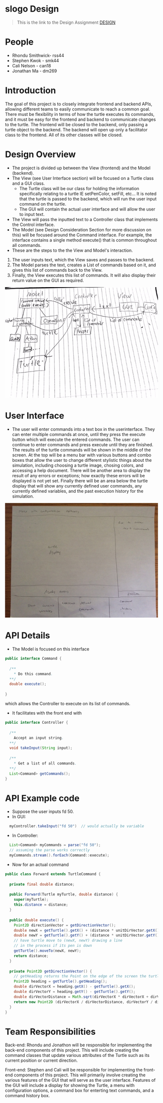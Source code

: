 # slogo Design
> This is the link to the Design Assignment
 [DESIGN](http://www.cs.duke.edu/courses/compsci308/spring16/assign/03_slogo/part1.php)

# People
* Rhondu Smithwick- rss44
* Stephen Kwok - smk44
* Cali Nelson - can18
* Jonathan Ma - dm269

# Introduction
The goal of this project is to closely integrate frontend and backend APIs, allowing
different teams to easily communicate to reach a common goal. There must be
flexibility in terms of how the turtle executes its commands, and it must be easy for
the frontend and backend to communicate changes to the turtle. The frontend will be
closed to the backend, only passing a turtle object to the backend. The backend will
open up only a facilitator class to the frontend. All of its other classes will be closed.

# Design Overview
* The project is divided up between the View (frontend) and the Model (backend).
* The View (see User Interface section) will be focused on a Turtle class and a
GUI class.
  * The Turtle class will be our class for holding the information specifically relating to a turtle
  IE setPenColor, setFill, etc... It is noted that the turtle is passed to the backend, which will run the user input
command on the turtle.
  * The GUI will contain the actual user interface and will allow the user to input text.
* The View will pass the inputted text to a Controller class that implements the Control interface.
* The Model (see Design Consideration Section for more discussion on this) will be focused around the
Command interface. For example, the interface contains a single method execute() that is common throughout all commands.
* These are the steps to the the View and Model's interaction.
1. The user inputs text, which the View saves and passes to the backend.
2. The Model parses the text, creates a List of commands based on it, and gives this
list of commands back to the View.
3. Finally, the View executes this list of commands. It will also display their return value on the GUI as required.

![Design Diagram](DesignImages/ClassDiagram.jpg "Class Diagram")


# User Interface
* The user will enter commands into a text box in the userinterface.  They can enter multiple commands at once, until they press the execute button which will execute the entered commands. The user can continue to enter commands and press execute until they are finished.  The results of the turtle commands will be shown in the middle of the screen. At the top will be a menu bar with various buttons and combo boxes that allow the user to change different stylistic things about the simulation, including choosing a turtle image, chosing colors, and accessing a help document. There will be another area to display the result of any errors or exceptions; how exactly these errors will be displayed is not yet set.  Finally there will be an area below the turtle display that will show any currently defined user commands, any currently defined variables, and the past execution history for the simulation.


![This is cool, too bad you can't see it](DesignImages/UserInt.jpg "User Interface Design")


# API Details
* The Model is focused on this interface
```java
public interface Command {

  /**
    * Do this command.
  **/
  double execute();

}
```
which allows the Controller to execute on its list of commands.
* It facilitates with the front end with
```java
public interface Controller {

  /**
    Accept an input string.
  **/
  void takeInput(String input);

  /**
    * Get a list of all commands.
  **/
  List<Command> getCommands();
}
```
# API Example code
* Suppose the user inputs fd 50.
* In GUI:
```java
  myController.takeInput("fd 50")  // would actually be variable
```
* In Controller:
```java
  List<Command> myCommands = parse("fd 50");
  // assuming the parse works correctly
  myCommands.stream().forEach(Command::execute);
```
* Now for an actual command
```java
public class Forward extends TurtleCommand {

  private final double distance;

  public Forward(Turtle myTurtle, double distance) {
    super(myTurtle);
    this.distance = distance;
  }

  public double execute() {
    Point2D directionVector = getDirectionVector();
    double newX = getTurtle().getX() + (distance * unitDirVector.getX());
    double newY = getTurtle().getY() + (distance * unitDirVector.getY());
    // have turtle move to (newX, newY) drawing a line
    // in the process if its pen is down
    getTurtle().moveTo(newX, newY);
    return distance;
  }

  private Point2D getDirectionVector() {
    // getHeading returns the Point on the edge of the screen the turtle is currently facing
    Point2D heading = getTurtle().getHeading();
    double dirVectorX = heading.getX() - getTurtle().getX();
    double dirVectorY = heading.getY() - getTurtle().getY();
    double dirVectorDistance = Math.sqrt(dirVectorX * dirVectorX + dirVectorY * dirVectorY);
    return new Point2D (dirVectorX / dirVectorDistance, dirVectorY / dirVectorDistance);
  }
}
```
# Team Responsibilities

Back-end: Rhondu and Jonathon will be responsible for implementing the back-end components of this project. This will include creating the command classes that update various attributes of the Turtle such as its current position or current direction.

Front-end: Stephen and Cali will be responsible for implementing the front-end components of this project. This will primarily involve creating the various features of the GUI that will serve as the user interface. Features of the GUI will include a display for showing the Turtle, a menu with configuration options, a command box for enterting text commands, and a command history box.
